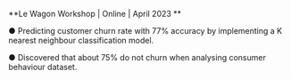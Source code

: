 **Le Wagon Workshop | Online | April 2023 **

●	Predicting customer churn rate with 77% accuracy by implementing a K nearest neighbour classification model.

●	Discovered that about 75% do not churn when analysing consumer behaviour dataset.
